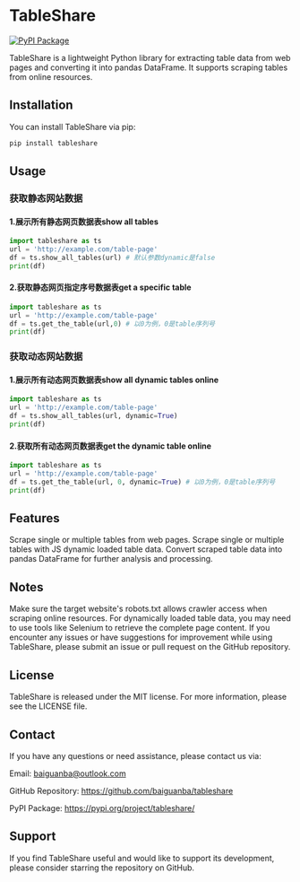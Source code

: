 # TableShare

[![PyPI Package](https://img.shields.io/pypi/v/tableshare.svg)](https://pypi.org/project/tableshare/)

TableShare is a lightweight Python library for extracting table data from web pages and converting it into pandas DataFrame. It supports scraping tables from online resources.

## Installation

You can install TableShare via pip:

```bash
pip install tableshare
```

## Usage
### 获取静态网站数据


#### 1.展示所有静态网页数据表show all tables
```python
import tableshare as ts
url = 'http://example.com/table-page' 
df = ts.show_all_tables(url) # 默认参数dynamic是false
print(df)
```

#### 2.获取静态网页指定序号数据表get a specific table
```python
import tableshare as ts
url = 'http://example.com/table-page' 
df = ts.get_the_table(url,0) # 以0为例，0是table序列号
print(df)
```

### 获取动态网站数据
#### 1.展示所有动态网页数据表show all dynamic tables online
```python
import tableshare as ts
url = 'http://example.com/table-page' 
df = ts.show_all_tables(url, dynamic=True)
print(df)
```

#### 2.获取所有动态网页数据表get the dynamic table online
```python
import tableshare as ts
url = 'http://example.com/table-page' 
df = ts.get_the_table(url, 0, dynamic=True) # 以0为例，0是table序列号
print(df)
```

## Features
Scrape single or multiple tables from web pages.
Scrape single or multiple tables with JS dynamic loaded table data.
Convert scraped table data into pandas DataFrame for further analysis and processing.

## Notes
Make sure the target website's robots.txt allows crawler access when scraping online resources.
For dynamically loaded table data, you may need to use tools like Selenium to retrieve the complete page content.
If you encounter any issues or have suggestions for improvement while using TableShare, please submit an issue or pull request on the GitHub repository.

## License
TableShare is released under the MIT license. For more information, please see the LICENSE file.

## Contact
If you have any questions or need assistance, please contact us via:

Email: baiguanba@outlook.com

GitHub Repository: https://github.com/baiguanba/tableshare

PyPI Package: https://pypi.org/project/tableshare/

## Support
If you find TableShare useful and would like to support its development, please consider starring the repository on GitHub.